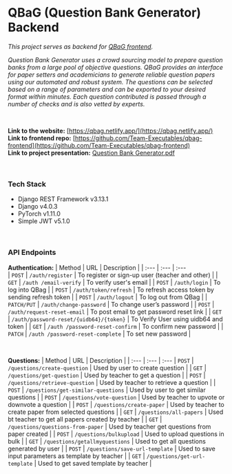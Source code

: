 # QBaG (Question Bank Generator) Backend

_This project serves as backend for [QBaG frontend](https://github.com/Team-Executables/qbag-frontend)._

_Question Bank Generator uses a crowd sourcing model to prepare question banks from a large pool of objective questions. QBaG provides an interface for paper setters and academicians to generate reliable question papers using our automated and robust system. The questions can be selected based on a range of parameters and can be exported to your desired format within minutes. Each question contributed is passed through a number of checks and is also vetted by experts._

<br/>

**Link to the website:** [https://qbag.netlify.app/](https://qbag.netlify.app/)
<br/>
**Link to frontend repo:** [https://github.com/Team-Executables/qbag-frontend](https://github.com/Team-Executables/qbag-frontend)
<br/>
**Link to project presentation:** [Question Bank Generator.pdf](https://github.com/Team-Executables/qbag-frontend/blob/main/Question%20Bank%20Generator.pdf)

<br/>

### Tech Stack ###
* Django REST Framework v3.13.1
* Django v4.0.3
* PyTorch v1.11.0
* Simple JWT v5.1.0

<br/>

### API Endpoints ###
**Authentication:**
| Method | URL | Description |
| :---         | :---         | :---         
| `POST`   | `/auth/register`     | To register or sign-up user (teacher and other)    |
| `GET`     | `/auth /email-verify`       |  To verify user's email      |
| `POST`     | `/auth/login`       |  To log into QBag     |
| `POST`     | `/auth/token/refresh`       | To refresh access token by sending refresh token      |
| `POST`     | `/auth/logout`       |    To log out from QBag   |
| `PATCH/PUT`     | `/auth/change-password`       | To change user’s password      |
| `POST`     | `/auth/request-reset-email`       | To post email to get password reset link      |
| `GET` | `/auth/password-reset/{uidb64}/{token}` | To Verify User using uidb64 and token |
| `GET` | `/auth /password-reset-confirm` | To confirm new password |
| `PATCH` | `/auth /password-reset-complete` | To set new password |

<br/>

**Questions:**
| Method | URL | Description |
| :---         | :---         | :--- 
| `POST` | `/questions/create-question` | Used by user to create question |
| `GET` | `/questions/get-question` | Used by teacher to get a question |
| `POST` | `/questions/retrieve-question` | Used by teacher to retrieve a question  |
| `POST` | `/questions/get-similar-questions` | Used by user to get similar questions |
| `POST` | `/questions/vote-question` | Used by teacher to upvote or downvote a question |
| `POST` | `/questions/create-paper` | Used by teacher to create paper from selected questions |
| `GET` | `/questions/all-papers` | Used bt teacher to get all papers created by teacher |
| `GET` | `/questions/questions-from-paper` | Used by teacher get questions from paper created |
| `POST` | `/questions/bulkupload` | Used to upload questions in bulk |
| `GET` | `/questions/getallmyquestions` | Used to get all questions generated by user |
| `POST` | `/questions/save-url-template` | Used to save input parameters as template by teacher |
| `GET` | `/questions/get-url-template` | Used to get saved template by teacher |

<br/>

<br/>
<br/>

